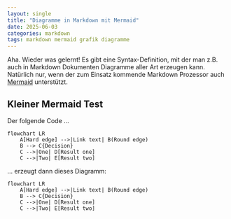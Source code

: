 ```yaml
---
layout: single
title: "Diagramme in Markdown mit Mermaid"
date: 2025-06-03
categories: markdown
tags: markdown mermaid grafik diagramme
---
```


Aha. Wieder was gelernt! Es gibt eine Syntax-Definition, mit der man z.B. auch in Markdown Dokumenten Diagramme aller Art erzeugen kann. Natürlich nur, wenn der zum Einsatz kommende Markdown Prozessor auch [Mermaid](https://mermaid.js.org) unterstützt.

## Kleiner Mermaid Test

Der folgende Code ...

```
flowchart LR
    A[Hard edge] -->|Link text| B(Round edge)
    B --> C{Decision}
    C -->|One| D[Result one]
    C -->|Two| E[Result two]
```

... erzeugt dann dieses Diagramm:

```mermaid
flowchart LR
    A[Hard edge] -->|Link text| B(Round edge)
    B --> C{Decision}
    C -->|One| D[Result one]
    C -->|Two| E[Result two]
```
